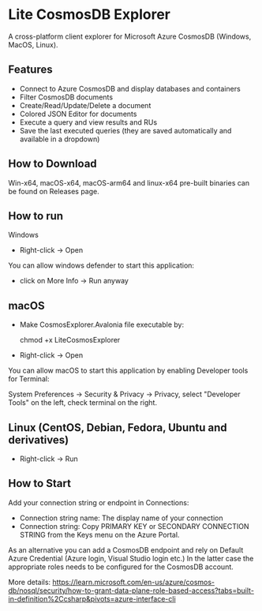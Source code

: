 
# Lite CosmosDB Explorer

A cross-platform client explorer for Microsoft Azure CosmosDB (Windows, MacOS, Linux).

## Features

- Connect to Azure CosmosDB and display databases and containers
- Filter CosmosDB documents
- Create/Read/Update/Delete a document
- Colored JSON Editor for documents
- Execute a query and view results and RUs
- Save the last executed queries (they are saved automatically and available in a dropdown)

## How to Download
Win-x64, macOS-x64, macOS-arm64 and linux-x64 pre-built binaries can be found on Releases page.

## How to run
Windows
- Right-click -> Open

You can allow windows defender to start this application:

- click on More Info -> Run anyway

## macOS
- Make CosmosExplorer.Avalonia file executable by:

  chmod +x LiteCosmosExplorer

- Right-click -> Open

You can allow macOS to start this application by enabling Developer tools for Terminal:

System Preferences -> Security & Privacy -> Privacy, select "Developer Tools" on the left, check terminal on the right.



## Linux (CentOS, Debian, Fedora, Ubuntu and derivatives)
- Right-click -> Run

## How to Start
Add your connection string or endpoint in Connections:
- Connection string name: The display name of your connection 
- Connection string: Copy PRIMARY KEY or SECONDARY CONNECTION STRING from the Keys menu on the Azure Portal.

As an alternative you can add a CosmosDB endpoint and rely on Default Azure Credential (Azure login, Visual Studio login etc.)
In the latter case the appropriate roles needs to be configured for the CosmosDB account.

More details:
https://learn.microsoft.com/en-us/azure/cosmos-db/nosql/security/how-to-grant-data-plane-role-based-access?tabs=built-in-definition%2Ccsharp&pivots=azure-interface-cli